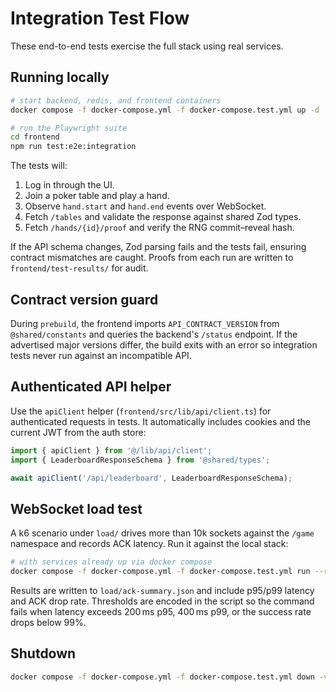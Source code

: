 # Integration Test Flow

These end-to-end tests exercise the full stack using real services.

## Running locally

```bash
# start backend, redis, and frontend containers
docker compose -f docker-compose.yml -f docker-compose.test.yml up -d

# run the Playwright suite
cd frontend
npm run test:e2e:integration
```

The tests will:

1. Log in through the UI.
2. Join a poker table and play a hand.
3. Observe `hand.start` and `hand.end` events over WebSocket.
4. Fetch `/tables` and validate the response against shared Zod types.
5. Fetch `/hands/{id}/proof` and verify the RNG commit–reveal hash.

If the API schema changes, Zod parsing fails and the tests fail,
ensuring contract mismatches are caught. Proofs from each run are
written to `frontend/test-results/` for audit.

## Contract version guard

During `prebuild`, the frontend imports `API_CONTRACT_VERSION` from
`@shared/constants` and queries the backend's `/status` endpoint. If
the advertised major versions differ, the build exits with an error so
integration tests never run against an incompatible API.

## Authenticated API helper

Use the `apiClient` helper (`frontend/src/lib/api/client.ts`) for authenticated
requests in tests. It automatically includes cookies and the current JWT from
the auth store:

```ts
import { apiClient } from '@/lib/api/client';
import { LeaderboardResponseSchema } from '@shared/types';

await apiClient('/api/leaderboard', LeaderboardResponseSchema);
```

## WebSocket load test

A k6 scenario under `load/` drives more than 10k sockets against the `/game`
namespace and records ACK latency. Run it against the local stack:

```bash
# with services already up via docker compose
docker compose -f docker-compose.yml -f docker-compose.test.yml run --rm load
```

Results are written to `load/ack-summary.json` and include p95/p99 latency
and ACK drop rate. Thresholds are encoded in the script so the command fails
when latency exceeds 200 ms p95, 400 ms p99, or the success rate drops below 99%.

## Shutdown

```bash
docker compose -f docker-compose.yml -f docker-compose.test.yml down -v
```
